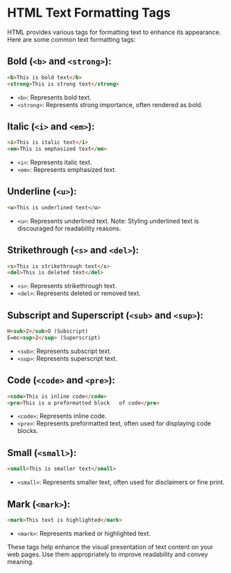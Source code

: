 # HTML Text Formatting Tags

HTML provides various tags for formatting text to enhance its appearance. Here are some common text formatting tags:

## Bold (`<b>` and `<strong>`):

```html
<b>This is bold text</b>
<strong>This is strong text</strong>
```

- `<b>`: Represents bold text.
- `<strong>`: Represents strong importance, often rendered as bold.

## Italic (`<i>` and `<em>`):

```html
<i>This is italic text</i>
<em>This is emphasized text</em>
```

- `<i>`: Represents italic text.
- `<em>`: Represents emphasized text.

## Underline (`<u>`):

```html
<u>This is underlined text</u>
```

- `<u>`: Represents underlined text. Note: Styling underlined text is discouraged for readability reasons.

## Strikethrough (`<s>` and `<del>`):

```html
<s>This is strikethrough text</s>
<del>This is deleted text</del>
```

- `<s>`: Represents strikethrough text.
- `<del>`: Represents deleted or removed text.

## Subscript and Superscript (`<sub>` and `<sup>`):

```html
H<sub>2</sub>O (Subscript)
E=mc<sup>2</sup> (Superscript)
```

- `<sub>`: Represents subscript text.
- `<sup>`: Represents superscript text.

## Code (`<code>` and `<pre>`):

```html
<code>This is inline code</code>
<pre>This is a preformatted block   of code</pre>
```

- `<code>`: Represents inline code.
- `<pre>`: Represents preformatted text, often used for displaying code blocks.

## Small (`<small>`):

```html
<small>This is smaller text</small>
```

- `<small>`: Represents smaller text, often used for disclaimers or fine print.

## Mark (`<mark>`):

```html
<mark>This text is highlighted</mark>
```

- `<mark>`: Represents marked or highlighted text.

These tags help enhance the visual presentation of text content on your web pages. Use them appropriately to improve readability and convey meaning.
